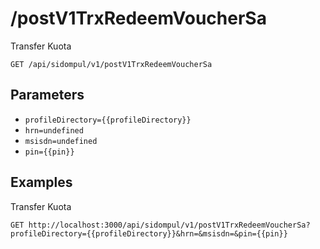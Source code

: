 # /postV1TrxRedeemVoucherSa
Transfer Kuota


```
GET /api/sidompul/v1/postV1TrxRedeemVoucherSa
```

## Parameters
- `profileDirectory={{profileDirectory}}` 
- `hrn=undefined` 
- `msisdn=undefined` 
- `pin={{pin}}` 

## Examples

Transfer Kuota

```
GET http://localhost:3000/api/sidompul/v1/postV1TrxRedeemVoucherSa?profileDirectory={{profileDirectory}}&hrn=&msisdn=&pin={{pin}}


```


